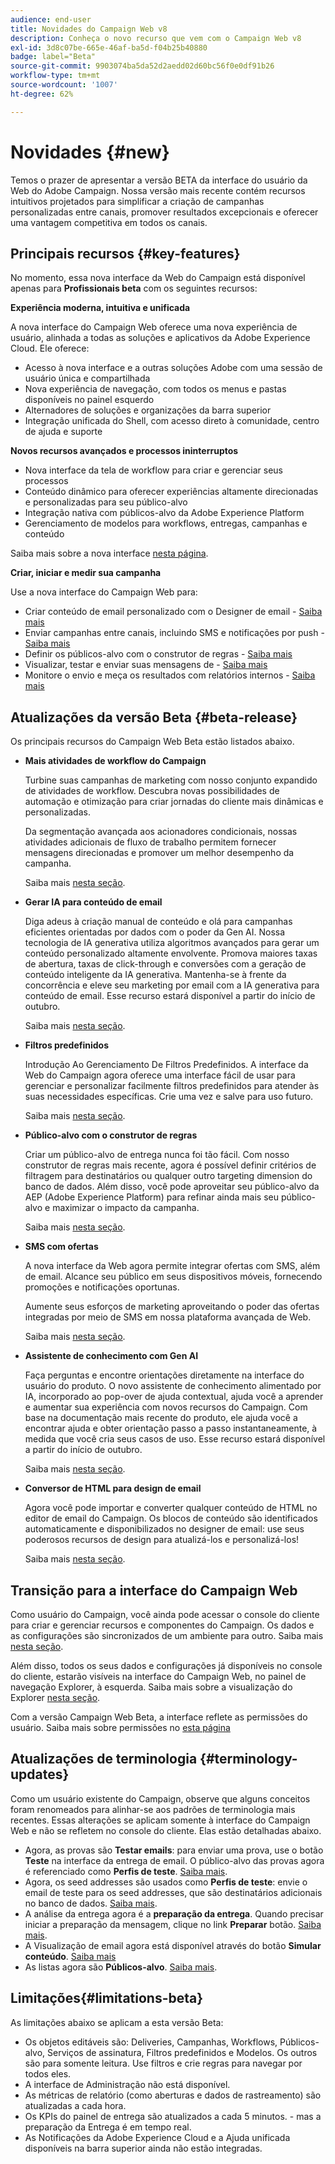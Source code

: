 ```yaml
---
audience: end-user
title: Novidades do Campaign Web v8
description: Conheça o novo recurso que vem com o Campaign Web v8
exl-id: 3d8c07be-665e-46af-ba5d-f04b25b40880
badge: label="Beta"
source-git-commit: 9903074ba5da52d2aedd02d60bc56f0e0df91b26
workflow-type: tm+mt
source-wordcount: '1007'
ht-degree: 62%

---
```



# Novidades {#new}

Temos o prazer de apresentar a versão BETA da interface do usuário da Web do Adobe Campaign. Nossa versão mais recente contém recursos intuitivos projetados para simplificar a criação de campanhas personalizadas entre canais, promover resultados excepcionais e oferecer uma vantagem competitiva em todos os canais.

## Principais recursos {#key-features}

No momento, essa nova interface da Web do Campaign está disponível apenas para **Profissionais beta** com os seguintes recursos:

**Experiência moderna, intuitiva e unificada**

A nova interface do Campaign Web oferece uma nova experiência de usuário, alinhada a todas as soluções e aplicativos da Adobe Experience Cloud. Ele oferece:

* Acesso à nova interface e a outras soluções Adobe com uma sessão de usuário única e compartilhada
* Nova experiência de navegação, com todos os menus e pastas disponíveis no painel esquerdo
* Alternadores de soluções e organizações da barra superior
* Integração unificada do Shell, com acesso direto à comunidade, centro de ajuda e suporte

**Novos recursos avançados e processos ininterruptos**

* Nova interface da tela de workflow para criar e gerenciar seus processos
* Conteúdo dinâmico para oferecer experiências altamente direcionadas e personalizadas para seu público-alvo
* Integração nativa com públicos-alvo da Adobe Experience Platform
* Gerenciamento de modelos para workflows, entregas, campanhas e conteúdo

Saiba mais sobre a nova interface [nesta página](../get-started/user-interface.md).

**Criar, iniciar e medir sua campanha**

Use a nova interface do Campaign Web para:

* Criar conteúdo de email personalizado com o Designer de email - [Saiba mais](../content/edit-content.md)
* Enviar campanhas entre canais, incluindo SMS e notificações por push - [Saiba mais](../workflows/activities/channels.md)
* Definir os públicos-alvo com o construtor de regras - [Saiba mais](../audience/about-audiences.md)
* Visualizar, testar e enviar suas mensagens de  - [Saiba mais](../monitor/prepare-send.md)
* Monitore o envio e meça os resultados com relatórios internos - [Saiba mais](../reporting/delivery-reports.md)


## Atualizações da versão Beta {#beta-release}

Os principais recursos do Campaign Web Beta estão listados abaixo.

* **Mais atividades de workflow do Campaign**

  Turbine suas campanhas de marketing com nosso conjunto expandido de atividades de workflow. Descubra novas possibilidades de automação e otimização para criar jornadas do cliente mais dinâmicas e personalizadas.

  Da segmentação avançada aos acionadores condicionais, nossas atividades adicionais de fluxo de trabalho permitem fornecer mensagens direcionadas e promover um melhor desempenho da campanha.

  Saiba mais [nesta seção](../workflows/gs-workflows.md).

* **Gerar IA para conteúdo de email**

  Diga adeus à criação manual de conteúdo e olá para campanhas eficientes orientadas por dados com o poder da Gen AI.  Nossa tecnologia de IA generativa utiliza algoritmos avançados para gerar um conteúdo personalizado altamente envolvente. Promova maiores taxas de abertura, taxas de click-through e conversões com a geração de conteúdo inteligente da IA generativa. Mantenha-se à frente da concorrência e eleve seu marketing por email com a IA generativa para conteúdo de email. Esse recurso estará disponível a partir do início de outubro.

  Saiba mais [nesta seção](../content/generative-gs.md).

* **Filtros predefinidos**

  Introdução Ao Gerenciamento De Filtros Predefinidos. A interface da Web do Campaign agora oferece uma interface fácil de usar para gerenciar e personalizar facilmente filtros predefinidos para atender às suas necessidades específicas. Crie uma vez e salve para uso futuro.

  Saiba mais [nesta seção](../get-started/predefined-filters.md).

* **Público-alvo com o construtor de regras**

  Criar um público-alvo de entrega nunca foi tão fácil. Com nosso construtor de regras mais recente, agora é possível definir critérios de filtragem para destinatários ou qualquer outro targeting dimension do banco de dados. Além disso, você pode aproveitar seu público-alvo da AEP (Adobe Experience Platform) para refinar ainda mais seu público-alvo e maximizar o impacto da campanha.

  Saiba mais [nesta seção](../audience/segment-builder.md).

* **SMS com ofertas**

  A nova interface da Web agora permite integrar ofertas com SMS, além de email. Alcance seu público em seus dispositivos móveis, fornecendo promoções e notificações oportunas.

  Aumente seus esforços de marketing aproveitando o poder das ofertas integradas por meio de SMS em nossa plataforma avançada de Web.

  Saiba mais [nesta seção](../content/offers.md).

<!--
* Adobe Experience Manager (AEM) Integration
    
    With our AEM integration extended to web UI, you can easily manage assets and synchronize full HTML templates, empowering you to create captivating digital experiences without any hassle. 
    
    Elevate and streamline your content management capabilities on the web UI with this integration to boost productivity.
-->

* **Assistente de conhecimento com Gen AI**

  Faça perguntas e encontre orientações diretamente na interface do usuário do produto. O novo assistente de conhecimento alimentado por IA, incorporado ao pop-over de ajuda contextual, ajuda você a aprender e aumentar sua experiência com novos recursos do Campaign. Com base na documentação mais recente do produto, ele ajuda você a encontrar ajuda e obter orientação passo a passo instantaneamente, à medida que você cria seus casos de uso. Esse recurso estará disponível a partir do início de outubro.

  Saiba mais [nesta seção](../get-started/using-ai.md).

* **Conversor de HTML para design de email**

  Agora você pode importar e converter qualquer conteúdo de HTML no editor de email do Campaign. Os blocos de conteúdo são identificados automaticamente e disponibilizados no designer de email: use seus poderosos recursos de design para atualizá-los e personalizá-los!

  Saiba mais [nesta seção](../content/existing-content.md).


## Transição para a interface do Campaign Web

Como usuário do Campaign, você ainda pode acessar o console do cliente para criar e gerenciar recursos e componentes do Campaign. Os dados e as configurações são sincronizados de um ambiente para outro. Saiba mais [nesta seção](../get-started/get-started.md#about-campaign-client-consoleac-client).

Além disso, todos os seus dados e configurações já disponíveis no console do cliente, estarão visíveis na interface do Campaign Web, no painel de navegação Explorer, à esquerda. Saiba mais sobre a visualização do Explorer [nesta seção](../get-started/user-interface.md#explorer-user-interface-explorer).

Com a versão Campaign Web Beta, a interface reflete as permissões do usuário. Saiba mais sobre permissões no [esta página](../get-started/permissions.md)

## Atualizações de terminologia {#terminology-updates}

Como um usuário existente do Campaign, observe que alguns conceitos foram renomeados para alinhar-se aos padrões de terminologia mais recentes. Essas alterações se aplicam somente à interface do Campaign Web e não se refletem no console do cliente. Elas estão detalhadas abaixo.

* Agora, as provas são **Testar emails**: para enviar uma prova, use o botão **Teste** na interface da entrega de email. O público-alvo das provas agora é referenciado como **Perfis de teste**. [Saiba mais](../preview-test/test-deliveries.md).
* Agora, os seed addresses são usados como **Perfis de teste**: envie o email de teste para os seed addresses, que são destinatários adicionais no banco de dados. [Saiba mais](../preview-test/test-deliveries.md).
* A análise da entrega agora é a **preparação da entrega**. Quando precisar iniciar a preparação da mensagem, clique no link **Preparar** botão. [Saiba mais](../monitor/prepare-send.md).
* A Visualização de email agora está disponível através do botão **Simular conteúdo**. [Saiba mais](../preview-test/preview-test.md)
* As listas agora são **Públicos-alvo**. [Saiba mais](../audience/about-audiences.md).

## Limitações{#limitations-beta}

As limitações abaixo se aplicam a esta versão Beta:

* Os objetos editáveis são: Deliveries, Campanhas, Workflows, Públicos-alvo, Serviços de assinatura, Filtros predefinidos e Modelos. Os outros são para somente leitura. Use filtros e crie regras para navegar por todos eles.
* A interface de Administração não está disponível.
* As métricas de relatório (como aberturas e dados de rastreamento) são atualizadas a cada hora.
* Os KPIs do painel de entrega são atualizados a cada 5 minutos. - mas a preparação da Entrega é em tempo real.
* As Notificações da Adobe Experience Cloud e a Ajuda unificada disponíveis na barra superior ainda não estão integradas.

